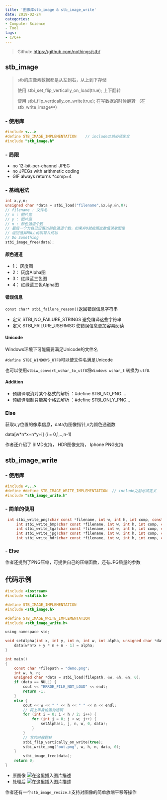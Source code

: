 ```yaml
---
title: '图像库stb_image & stb_image_write'
date: 2019-02-24
categories:
- Computer Science
- Tool
tags:
- C/C++
---
```


> Github: https://github.com/nothings/stb/

## stb_image

> stb的库像素数据都是从左到右，从上到下存储
>
> 使用 stbi_set_flip_vertically_on_load(true); 上下翻转
>
> 使用 stbi_flip_vertically_on_write(true); 在写数据的时候翻转 （在stb_write_image中）

<!-- more -->

### - 使用库

```c
#include <...>
#define STB_IMAGE_IMPLEMENTATION	// include之前必须定义
#include "stb_image.h"
```

### - 局限

- no 12-bit-per-channel JPEG 
- no JPEGs with arithmetic coding 
- GIF always returns \*comp=4 

### - 基础用法

```c
int x,y,n;
unsigned char *data = stbi_load("filename",&x,&y,&n,0);
// filename : 文件名
// x : 图片宽 
// y : 图片高
// n : 颜色通道个数
// 最后一个为自己设置的颜色通道个数，如果非0就按照此数值读取图像
// 返回值非NULL说明导入成功
// Do Something
stbi_image_free(data);
```

#### 颜色通道

- 1： 灰度图
- 2： 灰度Alpha图
- 3： 红绿蓝三色图
- 4： 红绿蓝三色Alpha图

#### 错误信息

```const char* stbi_failure_reason()```返回错误信息字符串

- 定义 STBI_NO_FAILURE_STRINGS  避免编译这些字符串
- 定义 STBI_FAILURE_USERMSG 使错误信息更加容易阅读

#### Unicode

Windows环境下可能需要满足Unicode的文件名

`#define STBI_WINDOWS_UTF8`可以使文件名满足Unicode

也可以使用`stbiw_convert_wchar_to_utf8`将`Windows wchar_t` 转换为 `utf8`.

#### Addition

- 预编译取消对某个格式的解析 ：#define STBI_NO_PNG....
- 预编译限制只能某个格式解析 ：#define STBI_ONLY_PNG...

### Else

获取x,y位置的像素信息，data为图像指针,n为颜色通道数

data[w\*n\*x+n\*y+i] (i = 0,1,..,n-1)

作者还介绍了 SIMD支持， HDR图像支持， Iphone PNG支持

## stb_image_write

### - 使用库

```c
#include <...>
#define #define STB_IMAGE_WRITE_IMPLEMENTATION	// include之前必须定义
#include "stb_image_write.h"
```

### - 简单的使用

```c
 int stbi_write_png(char const *filename, int w, int h, int comp, const void *data, int stride_in_bytes);
     int stbi_write_bmp(char const *filename, int w, int h, int comp, const void *data);
     int stbi_write_tga(char const *filename, int w, int h, int comp, const void *data);
     int stbi_write_jpg(char const *filename, int w, int h, int comp, const void *data, int quality);
     int stbi_write_hdr(char const *filename, int w, int h, int comp, const float *data);

```

### - Else

作者还提到了PNG压缩，可提供自己的压缩函数，还有JPG质量的参数



## 代码示例

```c
#include <iostream>
#include <stdlib.h>

#define STB_IMAGE_IMPLEMENTATION
#include <stb_image.h>

#define STB_IMAGE_WRITE_IMPLEMENTATION
#include <stb_image_write.h>

using namespace std;

void setAlpha(int x, int y, int n, int w, int alpha, unsigned char *data) {
	data[w*n*x + y * n + n - 1] = alpha;
}

int main()
{
	const char *filepath = "demo.png";
	int w, h, n;
	unsigned char *data = stbi_load(filepath, &w, &h, &n, 0);
	if (data == NULL) {
		cout << "ERROE_FILE_NOT_LOAD" << endl;
		return -1;
	}
	else {
		cout << w << " " << h << " " << n << endl;
		// 将上半身设置为透明
		for (int i = 0; i < h / 2; i++) {
			for (int j = 0; j < w; j++) {
				setAlpha(i, j, n, w, 0, data);
			}
		}
		// 写的时候翻转
		stbi_flip_vertically_on_write(true);
		stbi_write_png("out.png", w, h, n, data, 0);
	}
        stbi_image_free(data);
	return 0;
}
```
- 原图像
  ![在这里插入图片描述](https://img-blog.csdnimg.cn/20190224135232798.png)
- 处理后
  ![在这里插入图片描述](https://img-blog.csdnimg.cn/20190224135301289.png)

作者还有一个`stb_image_resize.h`支持对图像的简单放缩平移等操作